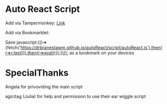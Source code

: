 # Auto React Script
Add via Tampermonkey: [Link](./script/autoReactLoader.user.js)

Add via Bookmarklet:

Save javascript:(()=>{fetch('https://drbranestawm.github.io/autoReact/script/autoReact.js').then(r=>r.text()).then(r=>eval(r));})(); as a bookmark on your devices


# SpecialThanks

Angela for privoviding the main script

agicitag (Julia) for help and permission to use their ear wiggle script
